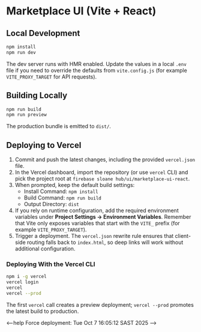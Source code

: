 # Marketplace UI (Vite + React)

## Local Development

```bash
npm install
npm run dev
```

The dev server runs with HMR enabled. Update the values in a local `.env` file if you need to override the defaults from `vite.config.js` (for example `VITE_PROXY_TARGET` for API requests).

## Building Locally

```bash
npm run build
npm run preview
```

The production bundle is emitted to `dist/`.

## Deploying to Vercel

1. Commit and push the latest changes, including the provided `vercel.json` file.
2. In the Vercel dashboard, import the repository (or use `vercel` CLI) and pick the project root at `firebase sloane hub/ui/marketplace-ui-react`.
3. When prompted, keep the default build settings:
   - Install Command: `npm install`
   - Build Command: `npm run build`
   - Output Directory: `dist`
4. If you rely on runtime configuration, add the required environment variables under **Project Settings → Environment Variables**. Remember that Vite only exposes variables that start with the `VITE_` prefix (for example `VITE_PROXY_TARGET`).
5. Trigger a deployment. The `vercel.json` rewrite rule ensures that client-side routing falls back to `index.html`, so deep links will work without additional configuration.

### Deploying With the Vercel CLI

```bash
npm i -g vercel
vercel login
vercel
vercel --prod
```

The first `vercel` call creates a preview deployment; `vercel --prod` promotes the latest build to production.

<--help Force deployment: Tue Oct  7 16:05:12 SAST 2025 -->
